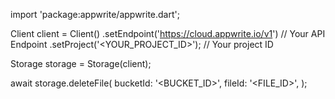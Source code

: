 import 'package:appwrite/appwrite.dart';

Client client = Client()
    .setEndpoint('https://cloud.appwrite.io/v1') // Your API Endpoint
    .setProject('<YOUR_PROJECT_ID>'); // Your project ID

Storage storage = Storage(client);

await storage.deleteFile(
    bucketId: '<BUCKET_ID>',
    fileId: '<FILE_ID>',
);

